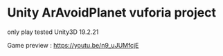 # Unity ArAvoidPlanet vuforia project <br>
only play tested Unity3D 19.2.21<br>

Game preview : https://youtu.be/n9_uJUMfcjE

